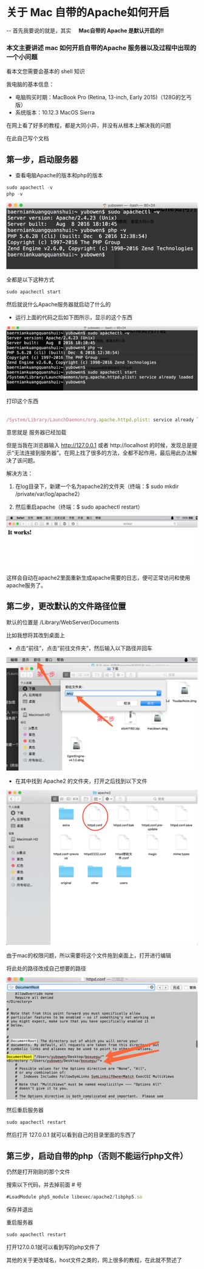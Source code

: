 # 关于 Mac 自带的Apache如何开启

--
首先我要说的就是，其实 &nbsp;&nbsp;&nbsp; **Mac自带的 Apache 是默认开启的!!**

### 本文主要讲述 mac 如何开启自带的Apache 服务器以及过程中出现的一个小问题

看本文您需要会基本的 shell 知识

我电脑的基本信息：

- 电脑购买时期：MacBook Pro (Retina, 13-inch, Early 2015)（128G的乞丐版）
- 系统版本：10.12.3   MacOS Sierra

在网上看了好多的教程，都是大同小异，并没有从根本上解决我的问题

在此自己写个文档

## 第一步，启动服务器

- 查看电脑Apache的版本和php的版本

```javascript
sudo apachectl -v
php -v
```

![image](./img/Apache1.png)

全都是以下这种方式

```javascript
sudo apachectl start
```

然后就说什么Apache服务器就启动了什么的

- 运行上面的代码之后如下图所示，显示的这个东西

![image](./img/Apache2.png)

打印这个东西

```javascript

/System/Library/LaunchDaemons/org.apache.httpd.plist: service already loaded


```

意思就是 服务器已经加载

但是当我在浏览器输入 http://127.0.0.1  或者 http://localhost  的时候，发现总是提示“无法连接到服务器”。在网上找了很多的方法，全都不起作用，最后用此办法解决了该问题。

解决方法：

1. 在log目录下，新建一个名为apache2的文件夹（终端：$ sudo mkdir /private/var/log/apache2）


2. 然后重启apache（终端：$ sudo apachectl restart） 

![image](./img/Apache3.png)

这样会自动在apache2里面重新生成apache需要的日志，便可正常访问和使用apache服务了。

## 第二步，更改默认的文件路径位置

默认的位置是    /Library/WebServer/Documents

比如我想将其改到桌面上

- 点击“前往”，点击“前往文件夹”，然后输入以下路径并回车

![image](./img/Apache4.png)

- 在其中找到 Apache2 的文件夹，打开之后找到以下文件

![image](./img/Apache5.png)

由于mac的权限问题，所以需要将这个文件拖到桌面上，打开进行编辑

将此处的路径改成自己想要的路径

![image](./img/Apache6.png)

然后重启服务器

```javascript
sudo apachectl restart
```

然后打开 127.0.0.1 就可以看到自己的目录里面的东西了

## 第三步，启动自带的php（否则不能运行php文件）

仍然是打开刚刚的那个文件

搜索以下代码，并去掉前面  # 号

```javascript
#LoadModule php5_module libexec/apache2/libphp5.so
```

保存并退出

重启服务器

```javascript
sudo apachectl restart
```

打开127.0.0.1就可以看到写的php文件了

其他的关于更改域名，host文件之类的，网上很多的教程，在此就不赘述了
